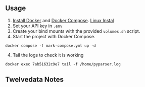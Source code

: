 ## Usage

1. [Install Docker](https://docs.docker.com/get-docker/) and [Docker Compose](https://docs.docker.com/compose/install/).
    [Linux Instal](https://docs.docker.com/desktop/install/linux-install/)
2. Set your API key in `.env`
3. Create your bind mounts with the provided `volumes.sh` script.
4. Start the project with Docker Compose.
```
docker compose -f mark-compose.yml up -d
```
4. Tail the logs to check it is working
```
docker exec 7ab51632c9e7 tail -f /home/pyparser.log
```


## Twelvedata Notes


